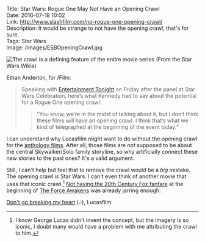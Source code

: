 Title: Star Wars: Rogue One May Not Have an Opening Crawl  
Date: 2016-07-18 10:02  
Link: http://www.slashfilm.com/no-rogue-one-opening-crawl/  
Description: It would be strange to not have the opening crawl, that's for sure.  
Tags: Star Wars  
Image: /images/ESBOpeningCrawl.jpg  

![The crawl is a defining feature of the entire movie series (From the Star Wars Wikia)][1]

Ethan Anderton, for /Film:

> Speaking with [Entertainment Tonight][2] on Friday after the panel at Star Wars Celebration, here’s what Kennedy had to say about the potential for a Rogue One opening crawl:
>
>>“You know, we’re in the midst of talking about it, but I don’t think these films will have an opening crawl. I think that’s what we kind of telegraphed at the beginning of the event today.”

I can understand why Lucasfilm might want to do without the opening crawl for the [anthology films][3]. After all, those films are *not* supposed to be about the central Skywalker/Solo family storyline, so why artificially connect these new stories to the past ones? It's a valid argument.

Still, I can't help but feel that to remove the crawl would be a *big* mistake. The opening crawl *is* Star Wars. I can't even think of another movie that uses that iconic crawl.[^1] [Not having the 20th Century Fox fanfare][4] at the beginning of [The Force Awakens][5] was already jarring enough.

[Don't go breaking my heart][6] (🎶), Lucasfilm.

[^1]: I know George Lucas didn't invent the concept, but the imagery is so iconic, I doubt many would have a problem with me attributing the crawl to him.

[1]: /images/ESBOpeningCrawl.jpg "Opening crawl of Empire"
[2]: http://www.etonline.com/news/193391_exclusive_kathleen_kennedy_and_gareth_edwards_tease_rogue_one_opening_crawl/
[3]: http://starwars.wikia.com/wiki/Star_Wars_Anthology_Series "Star Wars anthology films explained by Wookieepedia"
[4]: http://www.businessinsider.com/new-star-wars-opening-removes-20th-century-fox-2015-4 "Business Insider piece on not having the 20th Century Fox fanfare at the beginning of The Force Awakens"
[5]: https://duckduckgo.com/?q=site%3Atheoveranalyzed.net+"the+force+awakens" "DuckDuckGo search for TheOverAnalyzed posts with 'The Force Awakens'"
[6]: https://www.youtube.com/watch?v=0FkwGyX98hs "YouTube: Elton John & Kiki Dee - Don't Go Breaking My Heart"